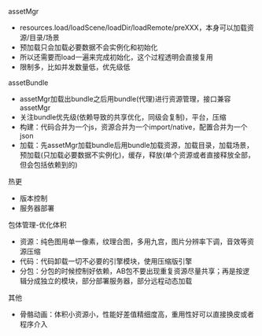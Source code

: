 assetMgr  
- resources.load/loadScene/loadDir/loadRemote/preXXX，本身可以加载资源/目录/场景
- 预加载只会加载必要数据不会实例化和初始化
- 所以还需要而load一遍来完成初始化，这个过程透明会直接复用
- 限制多，比如并发数量低，优先级低

assetBundle  
- assetMgr加载出bundle之后用bundle(代理)进行资源管理，接口兼容assetMgr
- 关注bundle优先级(依赖导致的共享优化，同级会复制)，平台，压缩
- 构建：代码合并为一个js，资源合并为一个import/native，配置合并为一个json
- 加载：先assetMgr加载bundle后用bundle加载资源，加载目录，加载场景，预加载(只加载必要数据不实例化)，缓存，释放(单个资源或者直接释放全部，但会包括依赖到的)

热更  
- 版本控制
- 服务器部署

包体管理-优化体积
- 资源：纯色图用单一像素，纹理合图，多用九宫，图片分辨率下调，音效等资源压缩
- 代码：代码卸载一切不必要的引擎模块，使用压缩版引擎
- 分包：分包的时候控制好依赖，AB包不要出现重复资源尽量共享；再是按逻辑分成独立的模块，部分部署服务器，部分远程动态加载
 

其他
- 骨骼动画：体积小资源小，性能好差值精细度高，重用性好可以直接换皮或者程序介入
